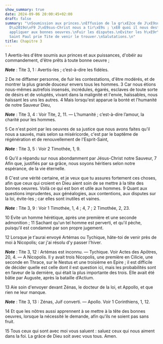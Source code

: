 ```yaml
---
show_summary: true
date: 2024-09-06 20:00:45+02:00
draft: false
summary: "\nSoumission aux princes.\nEffusion de la gr\xE2ce de J\xE9sus-Christ.\n\
  D\u2019o\xF9 J\xE9sus-Christ nous a tir\xE9s ; \xE0 quoi il nous destine.\nS\u2019\
  appliquer aux bonnes oeuvres.\nFuir les disputes.\nEviter les h\xE9r\xE9tiques.\n\
  Saint Paul prie Tite de venir le trouver.\nSalutations.\n"
title: Chapitre 3
---
```





1 Avertis-les d'être soumis aux princes et aux puissances, d'obéir au commandement, d'être prêts à toute bonne oeuvre ;

***Note*** :  Tite 3, 1 : Avertis-les ; c’est-à-dire les fidèles.

2 De ne diffamer personne, de fuir les contestations, d'être modérés, et de montrer la plus grande douceur envers tous les hommes. 3 Car nous étions nous-mêmes autrefois insensés, incrédules, égarés, esclaves de toute sorte de désirs et de voluptés, vivant dans la malignité et l'envie, haïssables, nous haïssant les uns les autres. 4 Mais lorsqu'est apparue la bonté et l'humanité de notre Sauveur Dieu,

***Note*** :  Tite 3, 4 : Voir Tite, 2, 11. ― L’humanité ; c’est-à-dire l’amour, la charité pour les hommes.

5 Ce n'est point par les oeuvres de sa justice que nous avons faites qu'il nous a sauvés, mais selon sa miséricorde, c'est par le baptême de régénération et de renouvellement de l'Esprit-Saint,

***Note*** :  Tite 3, 5 : Voir 2 Timothée, 1, 9.

6 Qu'il a répandu sur nous abondamment par Jésus-Christ notre Sauveur, 7 Afin que, justifiés par sa grâce, nous soyons héritiers selon notre espérance, de la vie éternelle.


8 C'est une vérité certaine, et je veux que tu assures fortement ces choses, afin que ceux qui croient en Dieu aient soin de se mettre à la tête des bonnes oeuvres. Voilà ce qui est bon et utile aux hommes. 9 Quant aux questions imprudentes, aux généalogies, aux contentions, aux disputes sur la loi, évite-les ; car elles sont inutiles et vaines.

***Note*** :  Tite 3, 9 : Voir 1 Timothée, 1, 4 ; 4, 7 ; 2 Timothée, 2, 23.

10 Evite un homme hérétique, après une première et une seconde admonition ; 11 Sachant qu'un tel homme est perverti, et qu'il pèche, puisqu'il est condamné par son propre jugement.


12 Lorsque je t'aurai envoyé Artémas ou Tychique, hâte-toi de venir près de moi à Nicopolis; car j'ai résolu d'y passer l'hiver.

***Note*** :  Tite 3, 12 : Artémas est inconnu. ― Tychique. Voir Actes des Apôtres, 20, 4. ― A Nicopolis. Il y avait trois Nicopolis, une première en Cilicie, une seconde en Thrace, sur le Nestus et une troisième en Epire ; il est difficile de décider quelle est celle dont il est question ici, mais les probabilités sont en faveur de la dernière, qui était la plus importante des trois. Elle avait été bâtie par Auguste, après la bataille d’Actium.

13 Aie soin d'envoyer devant Zénas, le docteur de la loi, et Appollo, et que rien ne leur manque.

***Note*** :  Tite 3, 13 : Zénas, Juif converti. ― Apollo. Voir 1 Corinthiens, 1, 12.

14 Et que les nôtres aussi apprennent à se mettre à la tête des bonnes oeuvres, lorsque la nécessité le demande, afin qu'ils ne soient pas sans fruit.


15 Tous ceux qui sont avec moi vous saluent : saluez ceux qui nous aiment dans la foi. La grâce de Dieu soit avec vous tous. Amen.
